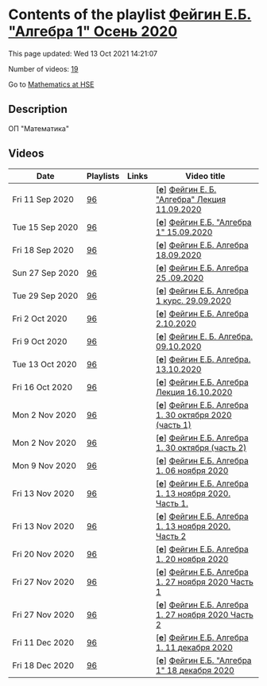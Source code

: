 # Contents of the playlist [Фейгин Е.Б. "Алгебра 1" Осень 2020](https://www.youtube.com/playlist?list=PLq3E5oubNNoCCZXQrBFpKwXefxDrXNDUP)

This page updated: Wed 13 Oct 2021 14:21:07

Number of videos: [19](#videos)

Go to [Mathematics at HSE](../README.md)

## Description

ОП "Математика"

## Videos

|Date|Playlists|Links|Video title|
|---|---|---|---|
| Fri&nbsp;11&nbsp;Sep&nbsp;2020 | [96](../playlists/96 "Фейгин Е.Б. &#34;Алгебра 1&#34; Осень 2020") |  | [[**e**](https://studio.youtube.com/video/LfLNTqcqlHo/edit "Edit")] [Фейгин Е. Б.  &#34;Алгебра&#34; Лекция 11.09.2020](https://www.youtube.com/watch?v=LfLNTqcqlHo&list=PLq3E5oubNNoCCZXQrBFpKwXefxDrXNDUP "Алгебра (Бакалавриат; Факультет математики; 1-й курс, 1-4 модуль)") |
| Tue&nbsp;15&nbsp;Sep&nbsp;2020 | [96](../playlists/96 "Фейгин Е.Б. &#34;Алгебра 1&#34; Осень 2020") |  | [[**e**](https://studio.youtube.com/video/6S4DW-i5dyI/edit "Edit")] [Фейгин Е.Б. &#34;Алгебра 1&#34; 15.09.2020](https://www.youtube.com/watch?v=6S4DW-i5dyI&list=PLq3E5oubNNoCCZXQrBFpKwXefxDrXNDUP) |
| Fri&nbsp;18&nbsp;Sep&nbsp;2020 | [96](../playlists/96 "Фейгин Е.Б. &#34;Алгебра 1&#34; Осень 2020") |  | [[**e**](https://studio.youtube.com/video/wCzedc9Q3XI/edit "Edit")] [Фейгин Е.Б.  Алгебра 18.09.2020](https://www.youtube.com/watch?v=wCzedc9Q3XI&list=PLq3E5oubNNoCCZXQrBFpKwXefxDrXNDUP) |
| Sun&nbsp;27&nbsp;Sep&nbsp;2020 | [96](../playlists/96 "Фейгин Е.Б. &#34;Алгебра 1&#34; Осень 2020") |  | [[**e**](https://studio.youtube.com/video/jqaw2yLVkUw/edit "Edit")] [Фейгин Е.Б.  Алгебра 25 .09.2020](https://www.youtube.com/watch?v=jqaw2yLVkUw&list=PLq3E5oubNNoCCZXQrBFpKwXefxDrXNDUP "Алгебра&#013;Курс обязательный (Математика)&#013;Факультет математики&#013;1-й курс, 1-4 модуль&#013;Фейгин Евгений Борисович") |
| Tue&nbsp;29&nbsp;Sep&nbsp;2020 | [96](../playlists/96 "Фейгин Е.Б. &#34;Алгебра 1&#34; Осень 2020") |  | [[**e**](https://studio.youtube.com/video/K_8AxyhBmiI/edit "Edit")] [Фейгин Е.Б. Алгебра 1 курс. 29.09.2020](https://www.youtube.com/watch?v=K_8AxyhBmiI&list=PLq3E5oubNNoCCZXQrBFpKwXefxDrXNDUP) |
| Fri&nbsp;2&nbsp;Oct&nbsp;2020 | [96](../playlists/96 "Фейгин Е.Б. &#34;Алгебра 1&#34; Осень 2020") |  | [[**e**](https://studio.youtube.com/video/8JbIX9I8t9M/edit "Edit")] [Фейгин Е.Б. Алгебра 2.10.2020](https://www.youtube.com/watch?v=8JbIX9I8t9M&list=PLq3E5oubNNoCCZXQrBFpKwXefxDrXNDUP "Алгебра&#013;Курс обязательный (Математика)&#013;Факультет математики&#013;1-й курс, 1-4 модуль&#013;Фейгин Евгений Борисович") |
| Fri&nbsp;9&nbsp;Oct&nbsp;2020 | [96](../playlists/96 "Фейгин Е.Б. &#34;Алгебра 1&#34; Осень 2020") |  | [[**e**](https://studio.youtube.com/video/GXulZ0XdYdk/edit "Edit")] [Фейгин Е. Б.  Алгебра. 09.10.2020](https://www.youtube.com/watch?v=GXulZ0XdYdk&list=PLq3E5oubNNoCCZXQrBFpKwXefxDrXNDUP "БАКАЛАВРИАТ 2020&#013;Алгебра&#013;Курс обязательный (Математика)&#013;Факультет математики&#013;1-й курс, 1-4 модуль&#013;Фейгин Евгений Борисович") |
| Tue&nbsp;13&nbsp;Oct&nbsp;2020 | [96](../playlists/96 "Фейгин Е.Б. &#34;Алгебра 1&#34; Осень 2020") |  | [[**e**](https://studio.youtube.com/video/wje73r9exIA/edit "Edit")] [Фейгин Е.Б.  Алгебра. 13.10.2020](https://www.youtube.com/watch?v=wje73r9exIA&list=PLq3E5oubNNoCCZXQrBFpKwXefxDrXNDUP "БАКАЛАВРИАТ 2020&#013;Алгебра&#013;Курс обязательный (Математика)&#013;Факультет математики&#013;1-й курс, 1-4 модуль&#013;Фейгин Евгений Борисович") |
| Fri&nbsp;16&nbsp;Oct&nbsp;2020 | [96](../playlists/96 "Фейгин Е.Б. &#34;Алгебра 1&#34; Осень 2020") |  | [[**e**](https://studio.youtube.com/video/bc-bNz51i_Y/edit "Edit")] [Фейгин Е.Б.  Алгебра Лекция 16.10.2020](https://www.youtube.com/watch?v=bc-bNz51i_Y&list=PLq3E5oubNNoCCZXQrBFpKwXefxDrXNDUP "БАКАЛАВРИАТ 2020&#013;Алгебра&#013;Курс обязательный (Математика)&#013;Факультет математики&#013;1-й курс, 1 модуль&#013;Фейгин Евгений Борисович") |
| Mon&nbsp;2&nbsp;Nov&nbsp;2020 | [96](../playlists/96 "Фейгин Е.Б. &#34;Алгебра 1&#34; Осень 2020") |  | [[**e**](https://studio.youtube.com/video/SWPnlqNb65A/edit "Edit")] [Фейгин Е.Б. Алгебра 1.  30 октября 2020 (часть 1)](https://www.youtube.com/watch?v=SWPnlqNb65A&list=PLq3E5oubNNoCCZXQrBFpKwXefxDrXNDUP "1 часть лекции ( из 2х частей)") |
| Mon&nbsp;2&nbsp;Nov&nbsp;2020 | [96](../playlists/96 "Фейгин Е.Б. &#34;Алгебра 1&#34; Осень 2020") |  | [[**e**](https://studio.youtube.com/video/SwefKY9l_XQ/edit "Edit")] [Фейгин Е.Б. Алгебра 1.  30 октября (часть 2)](https://www.youtube.com/watch?v=SwefKY9l_XQ&list=PLq3E5oubNNoCCZXQrBFpKwXefxDrXNDUP "2 часть лекции (из 2х частей)") |
| Mon&nbsp;9&nbsp;Nov&nbsp;2020 | [96](../playlists/96 "Фейгин Е.Б. &#34;Алгебра 1&#34; Осень 2020") |  | [[**e**](https://studio.youtube.com/video/t0FVmIQY2Js/edit "Edit")] [Фейгин Е.Б. Алгебра 1.   06 ноября 2020](https://www.youtube.com/watch?v=t0FVmIQY2Js&list=PLq3E5oubNNoCCZXQrBFpKwXefxDrXNDUP "12ая  лекция") |
| Fri&nbsp;13&nbsp;Nov&nbsp;2020 | [96](../playlists/96 "Фейгин Е.Б. &#34;Алгебра 1&#34; Осень 2020") |  | [[**e**](https://studio.youtube.com/video/F0c5hiBf8ag/edit "Edit")] [Фейгин Е.Б.  Алгебра 1.   13 ноября 2020. Часть 1.](https://www.youtube.com/watch?v=F0c5hiBf8ag&list=PLq3E5oubNNoCCZXQrBFpKwXefxDrXNDUP "Лекция Часть 1.") |
| Fri&nbsp;13&nbsp;Nov&nbsp;2020 | [96](../playlists/96 "Фейгин Е.Б. &#34;Алгебра 1&#34; Осень 2020") |  | [[**e**](https://studio.youtube.com/video/09Y78JJsaJI/edit "Edit")] [Фейгин Е.Б. Алгебра 1. 13 ноября 2020. Часть 2](https://www.youtube.com/watch?v=09Y78JJsaJI&list=PLq3E5oubNNoCCZXQrBFpKwXefxDrXNDUP "Лекция Часть 2") |
| Fri&nbsp;20&nbsp;Nov&nbsp;2020 | [96](../playlists/96 "Фейгин Е.Б. &#34;Алгебра 1&#34; Осень 2020") |  | [[**e**](https://studio.youtube.com/video/W2CEez2p2xY/edit "Edit")] [Фейгин Е.Б. Алгебра 1. 20 ноября 2020](https://www.youtube.com/watch?v=W2CEez2p2xY&list=PLq3E5oubNNoCCZXQrBFpKwXefxDrXNDUP) |
| Fri&nbsp;27&nbsp;Nov&nbsp;2020 | [96](../playlists/96 "Фейгин Е.Б. &#34;Алгебра 1&#34; Осень 2020") |  | [[**e**](https://studio.youtube.com/video/W9vaM6ExMwY/edit "Edit")] [Фейгин Е.Б. Алгебра 1. 27 ноября 2020  Часть 1](https://www.youtube.com/watch?v=W9vaM6ExMwY&list=PLq3E5oubNNoCCZXQrBFpKwXefxDrXNDUP "Часть 1 лекции") |
| Fri&nbsp;27&nbsp;Nov&nbsp;2020 | [96](../playlists/96 "Фейгин Е.Б. &#34;Алгебра 1&#34; Осень 2020") |  | [[**e**](https://studio.youtube.com/video/pNBC108yjog/edit "Edit")] [Фейгин Е.Б. Алгебра 1. 27 ноября 2020 Часть 2](https://www.youtube.com/watch?v=pNBC108yjog&list=PLq3E5oubNNoCCZXQrBFpKwXefxDrXNDUP) |
| Fri&nbsp;11&nbsp;Dec&nbsp;2020 | [96](../playlists/96 "Фейгин Е.Б. &#34;Алгебра 1&#34; Осень 2020") |  | [[**e**](https://studio.youtube.com/video/ds3Yfm3pFPY/edit "Edit")] [Фейгин Е.Б. Алгебра 1.  11 декабря 2020](https://www.youtube.com/watch?v=ds3Yfm3pFPY&list=PLq3E5oubNNoCCZXQrBFpKwXefxDrXNDUP "Лекция") |
| Fri&nbsp;18&nbsp;Dec&nbsp;2020 | [96](../playlists/96 "Фейгин Е.Б. &#34;Алгебра 1&#34; Осень 2020") |  | [[**e**](https://studio.youtube.com/video/3nn0hrmeoog/edit "Edit")] [Фейгин Е.Б. &#34;Алгебра 1&#34; 18 декабря 2020](https://www.youtube.com/watch?v=3nn0hrmeoog&list=PLq3E5oubNNoCCZXQrBFpKwXefxDrXNDUP) |
